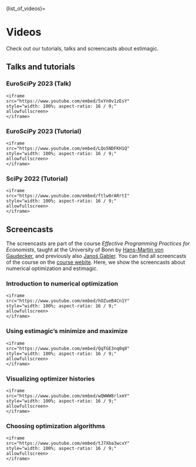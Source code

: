 (list_of_videos)=

# Videos

Check out our tutorials, talks and screencasts about estimagic.

## Talks and tutorials

### EuroSciPy 2023 (Talk)

```{raw} html
<iframe
src="https://www.youtube.com/embed/5xYn0v1zEsY"
style="width: 100%; aspect-ratio: 16 / 9;"
allowfullscreen>
</iframe>
```

### EuroSciPy 2023 (Tutorial)

```{raw} html
<iframe
src="https://www.youtube.com/embed/LQo5NDFKH1Q"
style="width: 100%; aspect-ratio: 16 / 9;"
allowfullscreen>
</iframe>
```

### SciPy 2022 (Tutorial)

```{raw} html
<iframe
src="https://www.youtube.com/embed/ftlw0rARrtI"
style="width: 100%; aspect-ratio: 16 / 9;"
allowfullscreen>
</iframe>
```

## Screencasts

The screencasts are part of the course _Effective Programming Practices for Economists_,
taught at the University of Bonn by
[Hans-Martin von Gaudecker](https://www.wiwi.uni-bonn.de/gaudecker/), and previously
also [Janoś Gabler](https://github.com/janosg). You can find all screencasts of the
course on the
[course webite](https://effective-programming-practices.vercel.app/landing-page.html).
Here, we show the screencasts about numerical optimization and estimagic.

### Introduction to numerical optimization

```{raw} html
<iframe
src="https://www.youtube.com/embed/hOZueB4Cn1Y"
style="width: 100%; aspect-ratio: 16 / 9;"
allowfullscreen>
</iframe>
```

### Using estimagic’s minimize and maximize

```{raw} html
<iframe
src="https://www.youtube.com/embed/QqTGE3nq0q8"
style="width: 100%; aspect-ratio: 16 / 9;"
allowfullscreen>
</iframe>
```

### Visualizing optimizer histories

```{raw} html
<iframe
src="https://www.youtube.com/embed/wQWWW8rlxmY"
style="width: 100%; aspect-ratio: 16 / 9;"
allowfullscreen>
</iframe>
```

### Choosing optimization algorithms

```{raw} html
<iframe
src="https://www.youtube.com/embed/tJ7Xba3wcxY"
style="width: 100%; aspect-ratio: 16 / 9;"
allowfullscreen>
</iframe>
```
